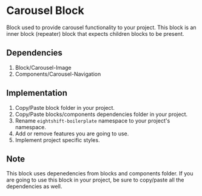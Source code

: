 # Carousel Block

Block used to provide carousel functionality to your project. This block is an inner block (repeater) block that expects children blocks to be present.

## Dependencies

1. Block/Carousel-Image
2. Components/Carousel-Navigation

## Implementation
1. Copy/Paste block folder in your project.
2. Copy/Paste blocks/components dependencies folder in your project.
3. Rename `eightshift-boilerplate` namespace to your project's namespace.
4. Add or remove features you are going to use.
5. Implement project specific styles.

## Note
This block uses depenedencies from blocks and components folder. If you are going to use this block in your project, be sure to copy/paste all the dependencies as well.
